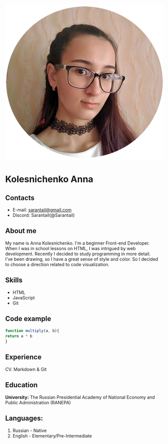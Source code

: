 ![Photo](./pictures/cv.png)
# Kolesnichenko Anna
## Contacts
* E-mail: sarantail@gmail.com
* Discord: Sarantail(@Sarantail)
## **About me**
My name is Anna Kolesnichenko. I'm a beginner Front-end Developer.\
When I was in school lessons on HTML, I was intrigued by web development. 
Recently I decided to study programming in more detail.\
I've been drawing, so I have a great sense of style and color.
So I decided to choose a direction related to code visualization.
## Skills
* HTML
* JavaScript
* Git
## Code example
```javascript
function multiply(a, b){
return a * b
}
```
## Experience
CV. Markdown & Git
## Education
**University:** The Russian Presidential Academy of National Economy and Public Administration (RANEPA)
## Languages:
1. Russian - Native
2. English - Elementary/Pre-Intermediate